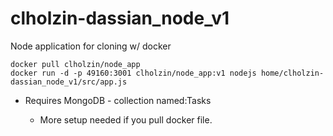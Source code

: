 clholzin-dassian_node_v1
========================

Node application for cloning w/ docker

    docker pull clholzin/node_app
    docker run -d -p 49160:3001 clholzin/node_app:v1 nodejs home/clholzin-dassian_node_v1/src/app.js

+ Requires MongoDB - collection named:Tasks

    - More setup needed if you pull docker file.
    
